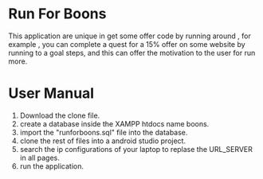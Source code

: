 # Run For Boons

This application are unique in get some offer code by running around , for example , you can complete a quest for a 15% offer on some website by running to a goal steps, and this can offer the motivation to the user for run more.

# User Manual
1. Download the clone file.
2. create a database inside the XAMPP htdocs name boons.
3. import the "runforboons.sql" file into the database.
4. clone the rest of files into a android studio project.
5. search the ip configurations of your laptop to replase the URL_SERVER in all pages.
6. run the application.
